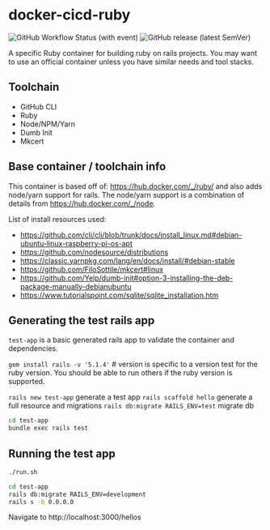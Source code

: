 # docker-cicd-ruby

![GitHub Workflow Status (with event)](https://img.shields.io/github/actions/workflow/status/datasitelabs/docker-cicd-ruby/docker-publish.yml?style=flat-square) ![GitHub release (latest SemVer)](https://img.shields.io/github/v/release/datasitelabs/docker-cicd-ruby?sort=semver&style=flat-square)

A specific Ruby container for building ruby on rails projects. You may want to use an official container unless you have similar needs and tool stacks.

## Toolchain

- GitHub CLI
- Ruby
- Node/NPM/Yarn
- Dumb Init
- Mkcert

## Base container / toolchain info

This container is based off of: <https://hub.docker.com/_/ruby/> and also adds node/yarn support for rails. The node/yarn support is a combination of details from <https://hub.docker.com/_/node>.

List of install resources used:

- <https://github.com/cli/cli/blob/trunk/docs/install_linux.md#debian-ubuntu-linux-raspberry-pi-os-apt>
- <https://github.com/nodesource/distributions>
- <https://classic.yarnpkg.com/lang/en/docs/install/#debian-stable>
- <https://github.com/FiloSottile/mkcert#linux>
- <https://github.com/Yelp/dumb-init#option-3-installing-the-deb-package-manually-debianubuntu>
- <https://www.tutorialspoint.com/sqlite/sqlite_installation.htm>

## Generating the test rails app

`test-app` is a basic generated rails app to validate the container and dependencies.

`gem install rails -v '5.1.4'` # version is specific to a version test for the ruby version. You should be able to run others if the ruby version is supported.

`rails new test-app` generate a test app
`rails scaffold hello` generate a full resource and migrations
`rails db:migrate RAILS_ENV=test` migrate db

```bash
cd test-app
bundle exec rails test
```

## Running the test app

```bash
./run.sh

cd test-app
rails db:migrate RAILS_ENV=development
rails s -b 0.0.0.0
```

Navigate to http://localhost:3000/hellos
